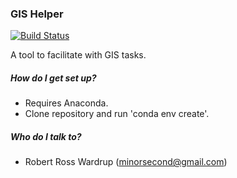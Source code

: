 ### GIS Helper ###

[![Build Status](https://ci.wardrup.me/buildStatus/icon?job=GIS_Helper%2Fmaster)](https://ci.wardrup.me/job/GIS_Helper/job/master/)

A tool to facilitate with GIS tasks.

##### How do I get set up? #####

* Requires Anaconda.
* Clone repository and run 'conda env create'.

##### Who do I talk to? #####

* Robert Ross Wardrup (minorsecond@gmail.com)
